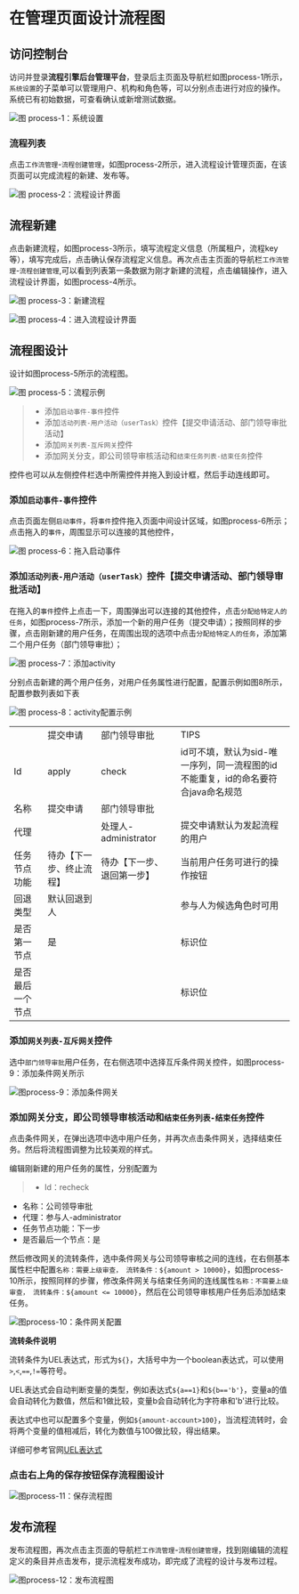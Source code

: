 # 在管理页面设计流程图

## 访问控制台

访问并登录**流程引擎后台管理平台**，登录后主页面及导航栏如图process-1所示，`系统设置`的子菜单可以管理用户、机构和角色等，可以分别点击进行对应的操作。系统已有初始数据，可查看确认或新增测试数据。

![图 process-1：系统设置](https://upload-images.jianshu.io/upload_images/8400233-ea52f502d28332e6.png?imageMogr2/auto-orient/strip%7CimageView2/2/w/1240)

### 流程列表

点击`工作流管理`-`流程创建管理`，如图process-2所示，进入流程设计管理页面，在该页面可以完成流程的新建、发布等。

![图 process-2：流程设计界面](https://upload-images.jianshu.io/upload_images/8400233-4f87da8283c6af35.png?imageMogr2/auto-orient/strip%7CimageView2/2/w/1240)

## 流程新建

点击新建流程，如图process-3所示，填写流程定义信息（所属租户，流程key等），填写完成后，点击确认保存流程定义信息。再次点击主页面的导航栏`工作流管理`-`流程创建管理`,可以看到列表第一条数据为刚才新建的流程，点击编辑操作，进入流程设计界面，如图process-4所示。

![图 process-3：新建流程](https://upload-images.jianshu.io/upload_images/8400233-398ac24e3b7f7aec.png?imageMogr2/auto-orient/strip%7CimageView2/2/w/1240)


![图 process-4：进入流程设计界面](https://upload-images.jianshu.io/upload_images/8400233-fe5804b26ce2dbf0.png?imageMogr2/auto-orient/strip%7CimageView2/2/w/1240)

## 流程图设计

设计如图process-5所示的流程图。

![图 process-5：流程示例](https://upload-images.jianshu.io/upload_images/8400233-ff423e9f2f0fe3bc.png?imageMogr2/auto-orient/strip%7CimageView2/2/w/1240)

> - 添加`启动事件-事件`控件
> - 添加`活动列表-用户活动（userTask）`控件【提交申请活动、部门领导审批活动】
> - 添加`网关列表-互斥网关`控件
> - 添加网关分支，即公司领导审核活动和`结束任务列表-结束任务`控件

控件也可以从左侧控件栏选中所需控件并拖入到设计框，然后手动连线即可。

### 添加`启动事件-事件`控件

点击页面左侧`启动事件`，将`事件`控件拖入页面中间设计区域，如图process-6所示；点击拖入的`事件`，周围显示可以连接的其他控件，

![图 process-6：拖入启动事件](https://upload-images.jianshu.io/upload_images/8400233-5763e39e674d2f4a.png?imageMogr2/auto-orient/strip%7CimageView2/2/w/1240)


### 添加`活动列表-用户活动（userTask）`控件【提交申请活动、部门领导审批活动】

在拖入的`事件`控件上点击一下，周围弹出可以连接的其他控件，点击`分配给特定人的任务`，如图process-7所示，添加一个新的用户任务（提交申请）；按照同样的步骤，点击刚新建的用户任务，在周围出现的选项中点击`分配给特定人的任务`，添加第二个用户任务（部门领导审批）；

![图 process-7：添加activity](https://upload-images.jianshu.io/upload_images/8400233-09ddf06adc492109.png?imageMogr2/auto-orient/strip%7CimageView2/2/w/1240)

分别点击新建的两个用户任务，对用户任务属性进行配置，配置示例如图8所示，配置参数列表如下表

![图 process-8：activity配置示例](https://upload-images.jianshu.io/upload_images/8400233-95fd91bbc2d11d96.png?imageMogr2/auto-orient/strip%7CimageView2/2/w/1240)

<table>
   <tr>
      <td></td>
      <td>提交申请</td>
      <td>部门领导审批</td>
      <td>TIPS</td>
   </tr>
   <tr>
      <td>Id</td>
      <td>apply</td>
      <td>check</td>
      <td>id可不填，默认为sid-唯一序列，同一流程图的id不能重复，id的命名要符合java命名规范</td>
   </tr>
   <tr>
      <td>名称</td>
      <td>提交申请</td>
      <td>部门领导审批</td>
      <td></td>
   </tr>
   <tr>
      <td>代理</td>
      <td></td>
      <td>处理人-administrator</td>
      <td>提交申请默认为发起流程的用户</td>
   </tr>
   <tr>
      <td>任务节点功能</td>
      <td>待办【下一步、终止流程】</td>
      <td>待办【下一步、退回第一步】</td>
      <td>当前用户任务可进行的操作按钮</td>
   </tr>
   <tr>
      <td>回退类型</td>
      <td>默认回退到人</td>
      <td></td>
      <td>参与人为候选角色时可用</td>
   </tr>
   <tr>
      <td>是否第一节点</td>
      <td>是</td>
      <td></td>
      <td>标识位</td>
   </tr>
   <tr>
      <td>是否最后一个节点</td>
      <td></td>
      <td></td>
      <td>标识位</td>
   </tr>

</table>


### 添加`网关列表-互斥网关`控件

选中`部门领导审批`用户任务，在右侧选项中选择互斥条件网关控件，如图process-9：添加条件网关所示


![图process-9：添加条件网关](https://upload-images.jianshu.io/upload_images/8400233-4ef0c0be81194188.png?imageMogr2/auto-orient/strip%7CimageView2/2/w/1240)


### 添加网关分支，即公司领导审核活动和`结束任务列表-结束任务`控件

点击条件网关，在弹出选项中选中用户任务，并再次点击条件网关，选择结束任务。然后将流程图调整为比较美观的样式。

编辑刚新建的用户任务的属性，分别配置为

> - Id：recheck
- 名称：公司领导审批
- 代理：参与人-administrator
- 任务节点功能：下一步
- 是否最后一个节点：是

然后修改网关的流转条件，选中条件网关与公司领导审核之间的连线，在右侧基本属性栏中配置`名称：需要上级审查， 流转条件：${amount > 10000}`，如图process-10所示，按照同样的步骤，修改条件网关与结束任务间的连线属性`名称：不需要上级审查， 流转条件：${amount <= 10000}`，然后在公司领导审核用户任务后添加结束任务。

![图process-10：条件网关配置](https://upload-images.jianshu.io/upload_images/8400233-cad9d26e08c0e076.png?imageMogr2/auto-orient/strip%7CimageView2/2/w/1240)


**流转条件说明**

流转条件为UEL表达式，形式为`${}`，大括号中为一个boolean表达式，可以使用`>`,`<`,`==`,`!=`等符号。

UEL表达式会自动判断变量的类型，例如表达式`${a==1}`和`${b=='b'}`，变量a的值会自动转化为数值，然后和1做比较，变量b会自动转化为字符串和'b'进行比较。

表达式中也可以配置多个变量，例如`${amount-account>100}`，当流程流转时，会将两个变量的值相减后，转化为数值与100做比较，得出结果。

详细可参考官网[UEL表达式](http://https://docs.oracle.com/javaee/6/tutorial/doc/gjddd.html "UEL表达式")

### 点击右上角的保存按钮保存流程图设计

![图process-11：保存流程图](https://upload-images.jianshu.io/upload_images/8400233-c1c592334d43d894.png?imageMogr2/auto-orient/strip%7CimageView2/2/w/1240)


## 发布流程

发布流程图，再次点击主页面的导航栏`工作流管理`-`流程创建管理`，找到刚编辑的流程定义的条目并点击发布，提示流程发布成功，即完成了流程的设计与发布过程。

![图process-12：发布流程图](https://upload-images.jianshu.io/upload_images/8400233-101aba28e1b80a43.png?imageMogr2/auto-orient/strip%7CimageView2/2/w/1240)
